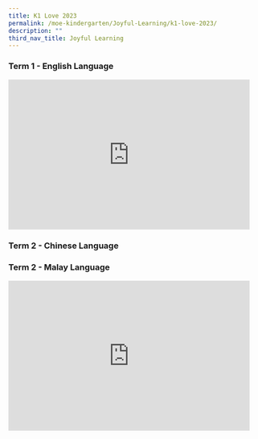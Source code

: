 ```yaml
---
title: K1 Love 2023
permalink: /moe-kindergarten/Joyful-Learning/k1-love-2023/
description: ""
third_nav_title: Joyful Learning
---
```

### Term 1 - English Language

<iframe allowfullscreen="true" height="299" width="480" frameborder="0" src="https://docs.google.com/presentation/d/e/2PACX-1vSFYZV1hXR90QfTcpnU4TdzZ3GSkmXCO7Z21sDco92NDh_kuAHZD7ugseZpHdacNColkU1NH4HGNdCQ/embed?start=true&amp;loop=true&amp;delayms=3000"></iframe>

### Term 2 - Chinese Language


### Term 2 - Malay Language
<iframe src="https://docs.google.com/presentation/d/e/2PACX-1vRhBdKCmJlOYcqmKmYvU7vikMxmcHWCd6QKyJdoENBMaIdkVumAXCBRb1Zc4hsbS5nlwviYZgEcQd4s/embed?start=true&amp;loop=true&amp;delayms=3000" frameborder="0" width="480" height="299" allowfullscreen="true"></iframe>